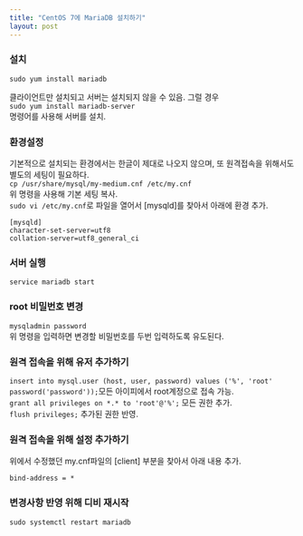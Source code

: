 ```yaml
---
title: "CentOS 7에 MariaDB 설치하기"
layout: post
---
```


### 설치  
`sudo yum install mariadb`  

클라이언트만 설치되고 서버는 설치되지 않을 수 있음. 그럴 경우  
`sudo yum install mariadb-server`  
명령어를 사용해 서버를 설치.
  
### 환경설정  
기본적으로 설치되는 환경에서는 한글이 제대로 나오지 않으며, 또 원격접속을 위해서도 별도의 세팅이 필요하다.  
`cp /usr/share/mysql/my-medium.cnf /etc/my.cnf`  
위 명령을 사용해 기본 세팅 복사.  
`sudo vi /etc/my.cnf`로 파일을 열어서 [mysqld]를 찾아서 아래에 환경 추가.  
```
[mysqld]
character-set-server=utf8
collation-server=utf8_general_ci
```  


### 서버 실행  
`service mariadb start`  


### root 비밀번호 변경  
`mysqladmin password`  
위 명령을 입력하면 변경할 비밀번호를 두번 입력하도록 유도된다.  


### 원격 접속을 위해 유저 추가하기  
`insert into mysql.user (host, user, password) values ('%', 'root' password('password'));`모든 아이피에서 root계정으로 접속 가능.    
`grant all privileges on *.* to 'root'@'%';` 모든 권한 추가.  
`flush privileges;` 추가된 권한 반영.  

### 원격 접속을 위해 설정 추가하기
위에서 수정했던 my.cnf파일의 [client] 부분을 찾아서 아래 내용 추가.  
```
bind-address = *
```


### 변경사항 반영 위해 디비 재시작  
`sudo systemctl restart mariadb`  

